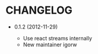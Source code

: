 CHANGELOG
=========

* 0.1.2 (2012-11-29)

  * Use react streams internally
  * New maintainer igorw
